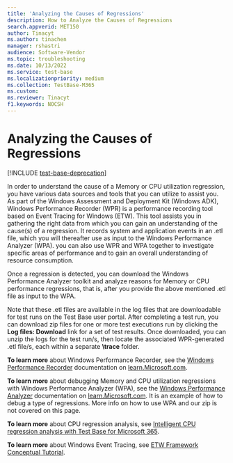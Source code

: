```yaml
---
title: 'Analyzing the Causes of Regressions'
description: How to Analyze the Causes of Regressions
search.appverid: MET150
author: Tinacyt
ms.author: tinachen
manager: rshastri
audience: Software-Vendor
ms.topic: troubleshooting
ms.date: 10/13/2022
ms.service: test-base
ms.localizationpriority: medium
ms.collection: TestBase-M365
ms.custom:
ms.reviewer: Tinacyt
f1.keywords: NOCSH
---
```


# Analyzing the Causes of Regressions

[!INCLUDE [test-base-deprecation](./includes/test-base-deprecation.md)]

In order to understand the cause of a Memory or CPU utilization regression, you have various data sources and tools that you can utilize to assist you. As part of the Windows Assessment and Deployment Kit (Windows ADK), Windows Performance Recorder (WPR) is a performance recording tool based on Event Tracing for Windows (ETW). This tool assists you in gathering the right data from which you can gain an understanding of the cause(s) of a regression. It records system and application events in an .etl file, which you will thereafter use as input to the Windows Performance Analyzer (WPA). you can also use WPR and WPA together to investigate specific areas of performance and to gain an overall understanding of resource consumption.

Once a regression is detected, you can download the Windows Performance Analyzer toolkit and analyze reasons for Memory or CPU performance regressions, that is, after you provide the above mentioned .etl file as input to the WPA.

Note that these .etl files are available in the log files that are downloadable for test runs on the Test Base user portal.  After completing a test run, you can download zip files for one or more test executions run by clicking the **Log files: Download** link for a set of test results. Once downloaded, you can unzip the logs for the test run/s, then locate the associated WPR-generated .etl file/s, each within a separate **\trace** folder.

**To learn more** about Windows Performance Recorder, see the [Windows Performance Recorder](/windows-hardware/test/wpt/windows-performance-recorder) documentation on [learn.Microsoft.com](/).

**To learn more** about debugging Memory and CPU utilization regressions with Windows Performance Analyzer (WPA), see the [Windows Performance Analyzer](/windows-hardware/test/wpt/windows-performance-analyzer) documentation on [learn.Microsoft.com](/). It is an example of how to debug a type of regressions. More info on how to use WPA and our zip is not covered on this page.

**To learn more** about CPU regression analysis, see [Intelligent CPU regression analysis with Test Base for Microsoft 365](https://techcommunity.microsoft.com/t5/test-base-blog/intelligent-cpu-regression-analysis-with-test-base-for-microsoft/ba-p/2112977).

**To learn more** about Windows Event Tracing, see [ETW Framework Conceptual Tutorial](/message-analyzer/etw-framework-conceptual-tutorial).
